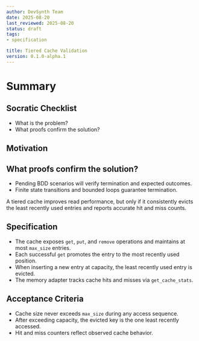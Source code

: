 ```yaml
---
author: DevSynth Team
date: 2025-08-20
last_reviewed: 2025-08-20
status: draft
tags:
- specification

title: Tiered Cache Validation
version: 0.1.0-alpha.1
---
```


<!--
Required metadata fields:
- author: document author
- date: creation date
- last_reviewed: last review date
- status: draft | review | published
- tags: search keywords
- title: short descriptive name
- version: specification version
-->

# Summary

## Socratic Checklist
- What is the problem?
- What proofs confirm the solution?

## Motivation

## What proofs confirm the solution?
- Pending BDD scenarios will verify termination and expected outcomes.
- Finite state transitions and bounded loops guarantee termination.

A tiered cache improves read performance, but only if it consistently evicts the least recently used entries and reports accurate hit and miss counts.

## Specification
- The cache exposes `get`, `put`, and `remove` operations and maintains at most `max_size` entries.
- Each successful `get` promotes the entry to the most recently used position.
- When inserting a new entry at capacity, the least recently used entry is evicted.
- The memory adapter tracks cache hits and misses via `get_cache_stats`.

## Acceptance Criteria
- Cache size never exceeds `max_size` during any access sequence.
- After exceeding capacity, the evicted key is the one least recently accessed.
- Hit and miss counters reflect observed cache behavior.
